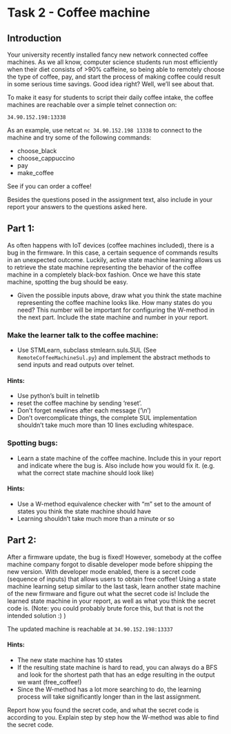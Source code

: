 # Task 2 - Coffee machine
## Introduction
Your university recently installed fancy new network connected coffee machines. As we all know, computer science students run most efficiently when their diet consists of >90% caffeine, so being able to remotely choose the type of coffee, pay, and start the process of making coffee could result in some serious time savings. Good idea right? Well, we’ll see about that.

To make it easy for students to script their daily coffee intake, the coffee machines are reachable over a simple telnet connection on:

`34.90.152.198:13338`

As an example, use netcat `nc 34.90.152.198 13338` to connect to the machine and try some of the following commands:

- choose_black
- choose_cappuccino
- pay
- make_coffee

See if you can order a coffee!

Besides the questions posed in the assignment text, also include in your report your answers to the questions asked here.

## Part 1:
As often happens with IoT devices (coffee machines included), there is a bug in the firmware. In this case, a certain sequence of commands results in an unexpected outcome. Luckily, active state machine learning allows us to retrieve the state machine representing the behavior of the coffee machine in a completely black-box fashion. Once we have this state machine, spotting the bug should be easy.

- Given the possible inputs above, draw what you think the state machine representing the coffee machine looks like. How many states do you need? This number will be important for configuring the W-method in the next part. Include the state machine and number in your report.

### Make the learner talk to the coffee machine:

- Use STMLearn, subclass stmlearn.suls.SUL (See `RemoteCoffeeMachineSul.py`) and implement the abstract methods to send inputs and read outputs over telnet.

#### Hints: 
- Use python’s built in telnetlib
- reset the coffee machine by sending ‘reset’. 
- Don’t forget newlines after each message (‘\n’)
- Don’t overcomplicate things, the complete SUL implementation shouldn’t take much more than 10 lines excluding whitespace.


### Spotting bugs:
- Learn a state machine of the coffee machine. Include this in your report and indicate where the bug is. Also include how you would fix it. (e.g. what the correct state machine should look like)
#### Hints:
- Use a W-method equivalence checker with “m” set to the amount of states you think the state machine should have 
- Learning shouldn’t take much more than a minute or so

## Part 2:
After a firmware update, the bug is fixed! However, somebody at the coffee machine company forgot to disable developer mode before shipping the new version. With developer mode enabled, there is a secret code (sequence of inputs) that allows users to obtain free coffee! Using a state machine learning setup similar to the last task, learn another state machine of the new firmware and figure out what the secret code is! Include the learned state machine in your report, as well as what you think the secret code is. (Note: you could probably brute force this, but that is not the intended solution :) )

The updated machine is reachable at `34.90.152.198:13337`

#### Hints:
- The new state machine has 10 states
- If the resulting state machine is hard to read, you can always do a BFS and look for the shortest path that has an edge resulting in the output we want (free_coffee!)
- Since the W-method has a lot more searching to do, the learning process will take significantly longer than in the last assignment.

Report how you found the secret code, and what the secret code is according to you. Explain step by step how the W-method was able to find the secret code. 

